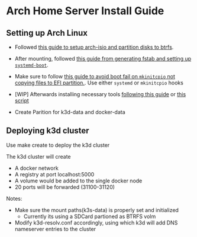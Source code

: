# Arch Home Server Install Guide

## Setting up Arch Linux
- Followed [this guide to setup arch-isio and partition disks to btrfs](https://github.com/Deebble/arch-btrfs-install-guide).

- After mounting, followed [this guide from generating fstab and setting up `systemd-boot`](https://nerdstuff.org/posts/2021/2021-001_arch_linux_btrfs_systemd-boot/).

- Make sure to follow [this guide to avoid boot fail on `mkinitcpio` not copying files to EFI partition.](https://wiki.archlinux.org/title/EFI_system_partition#Using_systemd). Use either `systemd` or `mkinitcpio` hooks

- [WIP] Afterwards installing necessary tools [following this guide](https://github.com/zilexa/Homeserver/blob/master/prep-server.sh) or [this script](./prep-server.sh)

- Create Parition for k3d-data and docker-data

## Deploying k3d cluster

Use make create to deploy the k3d cluster

The k3d cluster will create
- A docker network
- A registry at port localhost:5000
- A volume would be added to the single docker node
- 20 ports will be forwarded (31100-31120)

Notes:
- Make sure the mount paths(k3s-data) is properly set and initialized
  - Currently its using a SDCard partioned as BTRFS volm
- Modify k3d-resolv.conf accordingly, using which k3d will add DNS nameserver entries to the cluster

